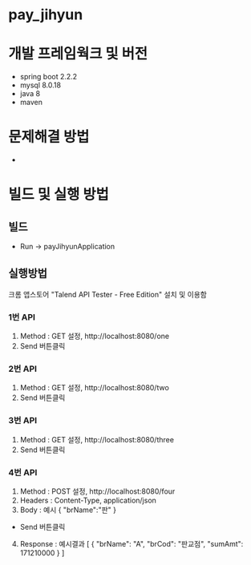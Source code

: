 # pay_jihyun

# 개발 프레임웍크 및 버전

- spring boot 2.2.2
- mysql 8.0.18
- java 8
- maven

# 문제해결 방법

- 

# 빌드 및 실행 방법

## 빌드
- Run -> payJihyunApplication

## 실행방법
크롬 앱스토어 "Talend API Tester - Free Edition" 설치 및 이용함

### 1번 API
1. Method : GET 설정, http://localhost:8080/one
2. Send 버튼클릭

### 2번 API
1. Method : GET 설정, http://localhost:8080/two
2. Send 버튼클릭

### 3번 API
1. Method : GET 설정, http://localhost:8080/three
2. Send 버튼클릭

### 4번 API
1. Method : POST 설정, http://localhost:8080/four
2. Headers : Content-Type, application/json
3. Body : 예시
{
  "brName":"판"
}
- Send 버튼클릭

4. Response : 예시결과
[
{
"brName": "A",
"brCod": "판교점",
"sumAmt": 171210000
}
]
